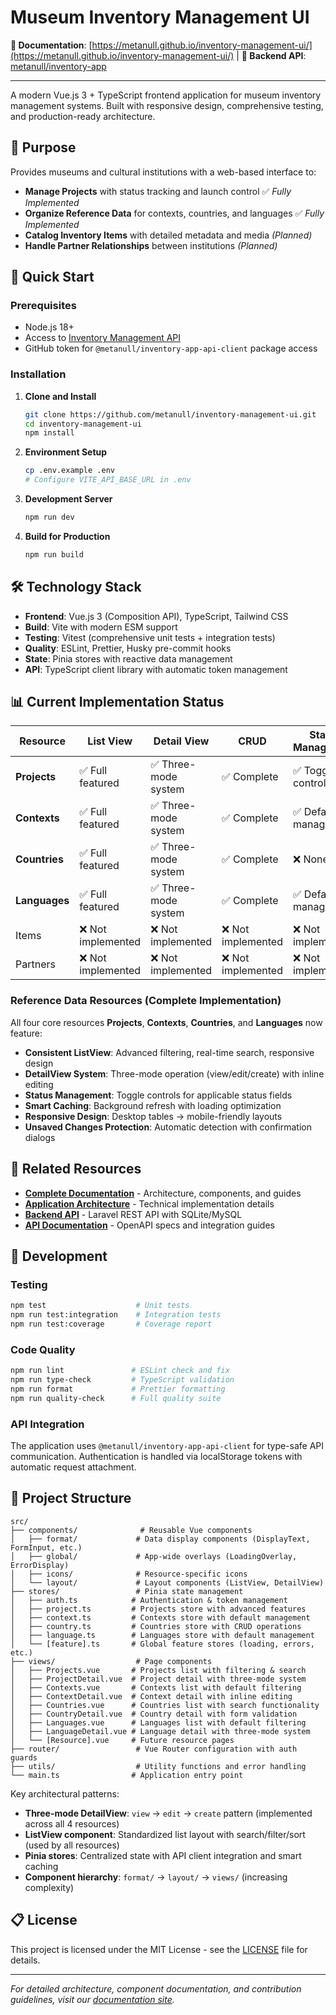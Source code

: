 # Museum Inventory Management UI

**📖 Documentation**: [https://metanull.github.io/inventory-management-ui/](https://metanull.github.io/inventory-management-ui/) | **🔗 Backend API**: [metanull/inventory-app](https://github.com/metanull/inventory-app)

---

A modern Vue.js 3 + TypeScript frontend application for museum inventory management systems. Built with responsive design, comprehensive testing, and production-ready architecture.

## 🎯 Purpose

Provides museums and cultural institutions with a web-based interface to:
- **Manage Projects** with status tracking and launch control ✅ *Fully Implemented*
- **Organize Reference Data** for contexts, countries, and languages ✅ *Fully Implemented*
- **Catalog Inventory Items** with detailed metadata and media *(Planned)*
- **Handle Partner Relationships** between institutions *(Planned)*

## 🚀 Quick Start

### Prerequisites
- Node.js 18+ 
- Access to [Inventory Management API](https://github.com/metanull/inventory-app)
- GitHub token for `@metanull/inventory-app-api-client` package access

### Installation

1. **Clone and Install**
   ```bash
   git clone https://github.com/metanull/inventory-management-ui.git
   cd inventory-management-ui
   npm install
   ```

2. **Environment Setup**
   ```bash
   cp .env.example .env
   # Configure VITE_API_BASE_URL in .env
   ```

3. **Development Server**
   ```bash
   npm run dev
   ```

4. **Build for Production**
   ```bash
   npm run build
   ```

## 🛠️ Technology Stack

- **Frontend**: Vue.js 3 (Composition API), TypeScript, Tailwind CSS
- **Build**: Vite with modern ESM support
- **Testing**: Vitest (comprehensive unit tests + integration tests)
- **Quality**: ESLint, Prettier, Husky pre-commit hooks
- **State**: Pinia stores with reactive data management
- **API**: TypeScript client library with automatic token management

## 📊 Current Implementation Status

| Resource | List View | Detail View | CRUD | Status Management |
|----------|-----------|-------------|------|-------------------|
| **Projects** | ✅ Full featured | ✅ Three-mode system | ✅ Complete | ✅ Toggle controls |
| **Contexts** | ✅ Full featured | ✅ Three-mode system | ✅ Complete | ✅ Default management |
| **Countries** | ✅ Full featured | ✅ Three-mode system | ✅ Complete | ❌ None |
| **Languages** | ✅ Full featured | ✅ Three-mode system | ✅ Complete | ✅ Default management |
| Items | ❌ Not implemented | ❌ Not implemented | ❌ Not implemented | ❌ Not implemented |
| Partners | ❌ Not implemented | ❌ Not implemented | ❌ Not implemented | ❌ Not implemented |

### Reference Data Resources (Complete Implementation)
All four core resources **Projects**, **Contexts**, **Countries**, and **Languages** now feature:
- **Consistent ListView**: Advanced filtering, real-time search, responsive design
- **DetailView System**: Three-mode operation (view/edit/create) with inline editing
- **Status Management**: Toggle controls for applicable status fields
- **Smart Caching**: Background refresh with loading optimization
- **Responsive Design**: Desktop tables → mobile-friendly layouts
- **Unsaved Changes Protection**: Automatic detection with confirmation dialogs

## 🔗 Related Resources

- **[Complete Documentation](https://metanull.github.io/inventory-management-ui/)** - Architecture, components, and guides
- **[Application Architecture](/docs/application-architecture.md)** - Technical implementation details
- **[Backend API](https://github.com/metanull/inventory-app)** - Laravel REST API with SQLite/MySQL
- **[API Documentation](https://metanull.github.io/inventory-app)** - OpenAPI specs and integration guides

## 🧪 Development

### Testing
```bash
npm test                    # Unit tests
npm run test:integration    # Integration tests
npm run test:coverage       # Coverage report
```

### Code Quality
```bash
npm run lint               # ESLint check and fix
npm run type-check         # TypeScript validation
npm run format             # Prettier formatting
npm run quality-check      # Full quality suite
```

### API Integration
The application uses `@metanull/inventory-app-api-client` for type-safe API communication. Authentication is handled via localStorage tokens with automatic request attachment.

## 📁 Project Structure

```
src/
├── components/              # Reusable Vue components
│   ├── format/             # Data display components (DisplayText, FormInput, etc.)
│   ├── global/             # App-wide overlays (LoadingOverlay, ErrorDisplay)
│   ├── icons/              # Resource-specific icons
│   └── layout/             # Layout components (ListView, DetailView)
├── stores/                 # Pinia state management
│   ├── auth.ts            # Authentication & token management
│   ├── project.ts         # Projects store with advanced features
│   ├── context.ts         # Contexts store with default management
│   ├── country.ts         # Countries store with CRUD operations
│   ├── language.ts        # Languages store with default management
│   └── [feature].ts       # Global feature stores (loading, errors, etc.)
├── views/                  # Page components
│   ├── Projects.vue       # Projects list with filtering & search
│   ├── ProjectDetail.vue  # Project detail with three-mode system
│   ├── Contexts.vue       # Contexts list with default filtering
│   ├── ContextDetail.vue  # Context detail with inline editing
│   ├── Countries.vue      # Countries list with search functionality
│   ├── CountryDetail.vue  # Country detail with form validation
│   ├── Languages.vue      # Languages list with default filtering
│   ├── LanguageDetail.vue # Language detail with three-mode system
│   └── [Resource].vue     # Future resource pages
├── router/                 # Vue Router configuration with auth guards
├── utils/                  # Utility functions and error handling
└── main.ts                # Application entry point
```

Key architectural patterns:
- **Three-mode DetailView**: `view` → `edit` → `create` pattern (implemented across all 4 resources)
- **ListView component**: Standardized list layout with search/filter/sort (used by all resources)
- **Pinia stores**: Centralized state with API client integration and smart caching
- **Component hierarchy**: `format/` → `layout/` → `views/` (increasing complexity)

## 📋 License

This project is licensed under the MIT License - see the [LICENSE](LICENSE) file for details.

---

*For detailed architecture, component documentation, and contribution guidelines, visit our [documentation site](https://metanull.github.io/inventory-management-ui/).*
